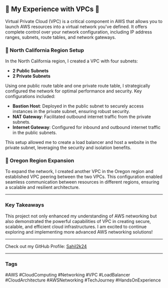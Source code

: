 ## 🚀 My Experience with VPCs 🚀

Virtual Private Cloud (VPC) is a critical component in AWS that allows you to launch AWS resources into a virtual network you've defined. It offers complete control over your network configuration, including IP address ranges, subnets, route tables, and network gateways.

### 🌟 North California Region Setup

In the North California region, I created a VPC with four subnets:

- **2 Public Subnets**
- **2 Private Subnets**

Using one public route table and one private route table, I strategically configured the network for optimal performance and security. Key configurations included:

- **Bastion Host**: Deployed in the public subnet to securely access instances in the private subnet, ensuring robust security.
- **NAT Gateway**: Facilitated outbound internet traffic from the private subnets.
- **Internet Gateway**: Configured for inbound and outbound internet traffic in the public subnets.

This setup allowed me to create a load balancer and host a website in the private subnet, leveraging the security and isolation benefits.

### 🌟 Oregon Region Expansion

To expand the network, I created another VPC in the Oregon region and established VPC peering between the two VPCs. This configuration enabled seamless communication between resources in different regions, ensuring a scalable and resilient architecture.

---

### Key Takeaways

This project not only enhanced my understanding of AWS networking but also demonstrated the powerful capabilities of VPC in creating secure, scalable, and efficient cloud infrastructures. I am excited to continue exploring and implementing more advanced AWS networking solutions!

---

Check out my GitHub Profile: [Sahil2k24](https://github.com/Sahil2k24)

---

### Tags
#AWS #CloudComputing #Networking #VPC #LoadBalancer #CloudArchitecture #AWSNetworking #TechJourney #HandsOnExperience
